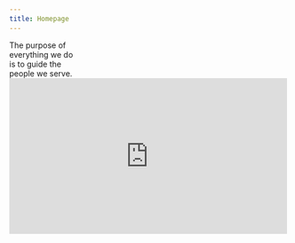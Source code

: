 ```yaml
---
title: Homepage
---
```


<title-block>
The purpose of<br>
everything we do<br>
<span>is to guide the<br>
people we serve.</span>
</title-block>

<grid background="black-white">
<column lg="16">

<iframe title="IBM Design sizzle video" src="https://player.vimeo.com/video/304672438?muted=1&autoplay=1&loop=1?title=0&byline=0&portrait=0?color=ff0000" width="500" height="281" frameborder="0" webkitallowfullscreen mozallowfullscreen allowfullscreen />

<!--<iframe title="IBM Design sizzle video" src="https://player.vimeo.com/video/293453905?muted=1&autoplay=1&loop=1?title=0&byline=0&portrait=0?color=ff0000" width="500" height="281" frameborder="0" webkitallowfullscreen mozallowfullscreen allowfullscreen />-->

</column>
</grid>

<grid background="gray-10">
<column lg="8" md="5">

<p size="xl">When we blend human-centered design practices with time-tested business acumen, the results speak for themselves.</p>

<icon name="PlexArrowDown"></icon>

</column>
</grid>

<grid background="gray-10">
<column lg="16">

<hr>

</column>
<column lg="4">

### Featured outcomes

</column>

<column lg="4" md="4">

<tile title_size="small" 
    href="/impact/quantum"
    caption="impact/quantum"
    title="Gallery: Quantum computing">
<img src="images/Image_1.png" alt=""/>
</tile>

</column>
<column lg="4" md="4">

<tile title_size="small" 
    href="https://www.youtube.com/watch?v=yrI8S1906Ug"
    caption="Youtube"
    title="Video: Building a security operations center on wheels">
<img src="images/Image_2.png" alt=""/>
</tile>

</column>
<column lg="4" md="4" offset_lg="0"  offset_md="4">

<tile title_size="small" 
    href="https://qz.com/1124664/ibm-plex-with-its-first-ever-custom-corporate-font-ibm-is-freeing-itself-from-the-tyranny-of-helvetica/"
    caption="Quartz"
    title="The business case for an open-source font">
<img src="images/Image_3.png" alt=""/>
</tile>

</column>
<column lg="4" offset_lg="12" text_align="right">

[View more](/impact)

</column>

</grid>

